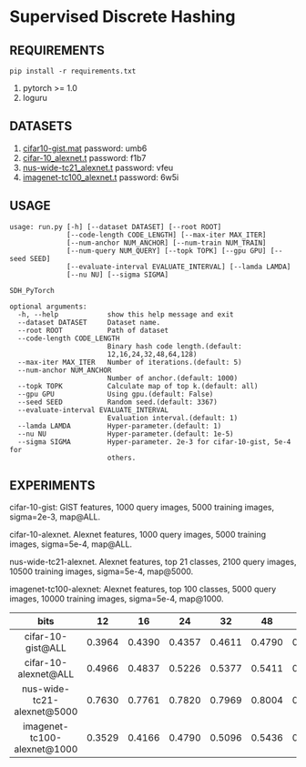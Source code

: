 # Supervised Discrete Hashing

## REQUIREMENTS
`pip install -r requirements.txt`

1. pytorch >= 1.0
2. loguru

## DATASETS
1. [cifar10-gist.mat](https://pan.baidu.com/s/1qE9KiAOTNs5ORn_WoDDwUg) password: umb6
2. [cifar-10_alexnet.t](https://pan.baidu.com/s/1ciJIYGCfS3m0marQvatNjQ) password: f1b7
3. [nus-wide-tc21_alexnet.t](https://pan.baidu.com/s/1YglFwoxB-3j7xTEyAc8ykw) password: vfeu
4. [imagenet-tc100_alexnet.t](https://pan.baidu.com/s/1ayv4wdtCOzEDsJy01SjRew) password: 6w5i

## USAGE
```
usage: run.py [-h] [--dataset DATASET] [--root ROOT]
              [--code-length CODE_LENGTH] [--max-iter MAX_ITER]
              [--num-anchor NUM_ANCHOR] [--num-train NUM_TRAIN]
              [--num-query NUM_QUERY] [--topk TOPK] [--gpu GPU] [--seed SEED]
              [--evaluate-interval EVALUATE_INTERVAL] [--lamda LAMDA]
              [--nu NU] [--sigma SIGMA]

SDH_PyTorch

optional arguments:
  -h, --help            show this help message and exit
  --dataset DATASET     Dataset name.
  --root ROOT           Path of dataset
  --code-length CODE_LENGTH
                        Binary hash code length.(default:
                        12,16,24,32,48,64,128)
  --max-iter MAX_ITER   Number of iterations.(default: 5)
  --num-anchor NUM_ANCHOR
                        Number of anchor.(default: 1000)
  --topk TOPK           Calculate map of top k.(default: all)
  --gpu GPU             Using gpu.(default: False)
  --seed SEED           Random seed.(default: 3367)
  --evaluate-interval EVALUATE_INTERVAL
                        Evaluation interval.(default: 1)
  --lamda LAMDA         Hyper-parameter.(default: 1)
  --nu NU               Hyper-parameter.(default: 1e-5)
  --sigma SIGMA         Hyper-parameter. 2e-3 for cifar-10-gist, 5e-4 for
                        others.
```

## EXPERIMENTS

cifar-10-gist: GIST features, 1000 query images, 5000 training images, sigma=2e-3, map@ALL.

cifar-10-alexnet. Alexnet features, 1000 query images, 5000 training images, sigma=5e-4, map@ALL.

nus-wide-tc21-alexnet. Alexnet features, top 21 classes, 2100 query images, 10500 training images, sigma=5e-4, map@5000.

imagenet-tc100-alexnet: Alexnet features, top 100 classes, 5000 query images, 10000 training images, sigma=5e-4, map@1000.

 bits | 12 | 16 | 24 | 32 | 48 | 64 | 128
   :-:   |  :-:    |   :-:   |   :-:   |   :-:   |   :-:   |   :-:   |   :-:     
cifar-10-gist@ALL | 0.3964 | 0.4390 | 0.4357 | 0.4611 | 0.4790 | 0.4826 | 0.5006
cifar-10-alexnet@ALL | 0.4966 | 0.4837 | 0.5226 | 0.5377 | 0.5411 | 0.5658 | 0.5750
nus-wide-tc21-alexnet@5000 | 0.7630 | 0.7761 | 0.7820 | 0.7969 | 0.8004 | 0.8053 | 0.8179
imagenet-tc100-alexnet@1000 | 0.3529 | 0.4166 | 0.4790 | 0.5096 | 0.5436 | 0.5594 | 0.5977
